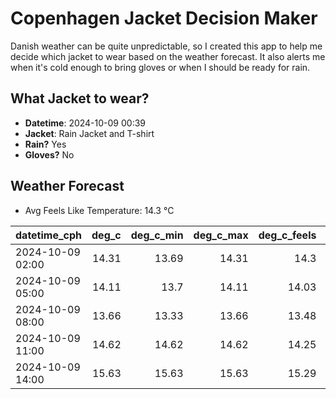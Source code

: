 
# Copenhagen Jacket Decision Maker

Danish weather can be quite unpredictable, so I created this app to help me decide which jacket to wear based on the weather forecast. 
It also alerts me when it's cold enough to bring gloves or when I should be ready for rain.

## What Jacket to wear?

- **Datetime**: 2024-10-09 00:39
- **Jacket**: Rain Jacket and T-shirt
- **Rain?** Yes
- **Gloves?** No

## Weather Forecast
- Avg Feels Like Temperature: 14.3 °C

| datetime_cph     |   deg_c |   deg_c_min |   deg_c_max |   deg_c_feels | weather   | wind   | rain   |
|:-----------------|--------:|------------:|------------:|--------------:|:----------|:-------|:-------|
| 2024-10-09 02:00 |   14.31 |       13.69 |       14.31 |         14.3  | Clouds    | Low    | None   |
| 2024-10-09 05:00 |   14.11 |       13.7  |       14.11 |         14.03 | Rain      | Low    | Low    |
| 2024-10-09 08:00 |   13.66 |       13.33 |       13.66 |         13.48 | Rain      | Low    | Low    |
| 2024-10-09 11:00 |   14.62 |       14.62 |       14.62 |         14.25 | Clouds    | Low    | None   |
| 2024-10-09 14:00 |   15.63 |       15.63 |       15.63 |         15.29 | Rain      | Medium | Low    |
        